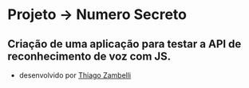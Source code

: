 <h1>Projeto -> Numero Secreto</h1>

## Criação de uma aplicação para testar a API de reconhecimento de voz com JS.


* desenvolvido por [Thiago Zambelli][1]

[1]: https://www.linkedin.com/in/thiagozambelli
